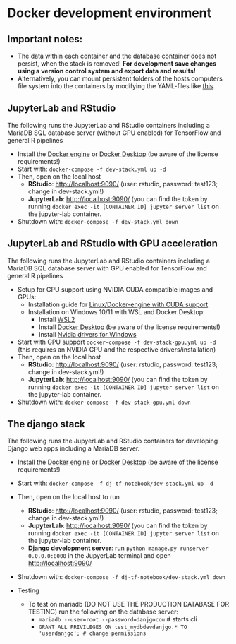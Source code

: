 # Docker development environment

## Important notes:
* The data within each container and the database container does not persist, when the stack is removed! **For development save changes using a version control system and export data and results!**
* Alternatively, you can mount persistent folders of the hosts computers file system into the containers by modifying the YAML-files like [this](https://docs.docker.com/storage/bind-mounts/#use-a-bind-mount-with-compose).

## JupyterLab and RStudio
The following runs the JupyterLab and RStudio containers including a MariaDB SQL database server (without GPU enabled) for TensorFlow and general R pipelines
* Install the [Docker engine](https://docs.docker.com/engine/install/) or [Docker Desktop](https://www.docker.com/products/docker-desktop/) (be aware of the license requirements!)
* Start with: `docker-compose -f dev-stack.yml up -d`
* Then, open on the local host
  * **RStudio**: [http://localhost:9090/](http://localhost:9090/) (user: rstudio, password: test123; change in dev-stack.yml!)
  * **JupyterLab**: [http://localhost:9090/](http://localhost:10000/) (you can find the token by running `docker exec -it [CONTAINER ID] jupyter server list` on the jupyter-lab container.
* Shutdown with: `docker-compose -f dev-stack.yml down`
  
## JupyterLab and RStudio with GPU acceleration
The following runs the JupyterLab and RStudio containers including a MariaDB SQL database server with GPU enabled for TensorFlow and general R pipelines
* Setup for GPU support using NVIDIA CUDA compatible images and GPUs:
  * Installation guide for [Linux/Docker-engine with CUDA support](https://docs.nvidia.com/datacenter/cloud-native/container-toolkit/install-guide.html#installation-guide)
  * Installation on Windows 10/11 with WSL and Docker Desktop:
    * Install [WSL2](https://learn.microsoft.com/de-de/windows/wsl/install)
    * Install [Docker Desktop](https://www.docker.com/products/docker-desktop/) (be aware of the license requirements!)
    * Install [Nvidia drivers for Windows](https://www.nvidia.com/download/index.aspx)
* Start with GPU support `docker-compose -f dev-stack-gpu.yml up -d` (this requires an NVIDIA GPU and the respective drivers/installation)
* Then, open on the local host
  * **RStudio**: [http://localhost:9090/](http://localhost:9090/) (user: rstudio, password: test123; change in dev-stack.yml!)
  * **JupyterLab**: [http://localhost:9090/](http://localhost:10000/) (you can find the token by running `docker exec -it [CONTAINER ID] jupyter server list` on the jupyter-lab container.
* Shutdown with: `docker-compose -f dev-stack-gpu.yml down`
  
## The django stack
The following runs the JupyerLab and RStudio containers for developing Django web apps including a MariaDB server.
* Install the [Docker engine](https://docs.docker.com/engine/install/) or [Docker Desktop](https://www.docker.com/products/docker-desktop/) (be aware of the license requirements!)
* Start with: `docker-compose -f dj-tf-notebook/dev-stack.yml up -d`
* Then, open on the local host to run
  * **RStudio**: [http://localhost:9090/](http://localhost:6060/) (user: rstudio, password: test123; change in dev-stack.yml!)
  * **JupyterLab**: [http://localhost:9090/](http://localhost:7070/) (you can find the token by running `docker exec -it [CONTAINER ID] jupyter server list` on the jupyter-lab container.
  * **Django development server**: run `python manage.py runserver 0.0.0.0:8000` in the JupyerLab terminal and open [http://localhost:9090/](http://localhost:5050/)
* Shutdown with: `docker-compose -f dj-tf-notebook/dev-stack.yml down`

* Testing
	* To test on mariadb (DO NOT USE THE PRODUCTION DATABASE FOR TESTING) run the following on the database server:
		* `mariadb --user=root --password=danjgocou` # starts cli
		* `GRANT ALL PRIVILEGES ON test_mydbdevdanjgo.* TO 'userdanjgo'; # change permissions`